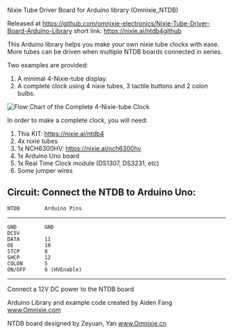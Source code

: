 Nixie Tube Driver Board for Arduino library (Omnixie_NTDB)

Released at
https://github.com/omnixie-electronics/Nixie-Tube-Driver-Board-Arduino-Library
short link: https://nixie.ai/ntdb4github

This Arduino library helps you make your own nixie tube clocks with ease.
More tubes can be driven when multiple NTDB boards connected in series.

Two examples are provided:
1) A minimal 4-Nixie-tube display.
2) A complete clock using 4 nixie tubes, 3 tactile buttons and 2 colon bulbs.

![Flow Chart of the Complete 4-Nixie-tube Clock](./images/Complete-4-Nixie-tube-Clock-Flow-Chart-v1)

In order to make a complete clock, you will need:
1) This KIT: https://nixie.ai/ntdb4
2) 4x nixie tubes
3) 1x NCH6300HV: https://nixie.ai/nch6300hv
4) 1x Arduino Uno board
5) 1x Real Time Clock module (DS1307, DS3231, etc)
6) Some jumper wires

 
 Circuit:
 Connect the NTDB to Arduino Uno:
 --------------------------------
    NTDB        Arduino Pins
 --------------------------------
    GND         GND
    DC5V
    DATA        11
    OE          10
    STCP        8
    SHCP        12
    COLON       5
    ON/OFF      6 (HVEnable)
 --------------------------------
 Connect a 12V DC power to the NTDB board 

 Arduino Library and example code created
 by Aiden Fang
 www.Omnixie.com

 NTDB board designed by Zeyuan, Yan
 www.Omnixie.cn

